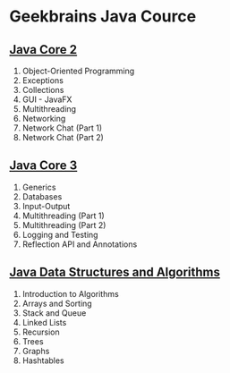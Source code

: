 # Geekbrains Java Cource

## [Java Core 2](core-2/)

1. Object-Oriented Programming
2. Exceptions
3. Collections
4. GUI - JavaFX
5. Multithreading
6. Networking
7. Network Chat (Part 1)
8. Network Chat (Part 2)


## [Java Core 3](core-3/)

1. Generics
2. Databases
3. Input-Output
4. Multithreading (Part 1)
5. Multithreading (Part 2)
6. Logging and Testing
7. Reflection API and Annotations


## [Java Data Structures and Algorithms](data-structures/)

1. Introduction to Algorithms
2. Arrays and Sorting
3. Stack and Queue
4. Linked Lists
5. Recursion
6. Trees
7. Graphs
8. Hashtables
